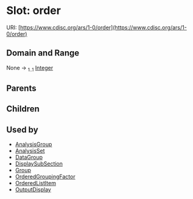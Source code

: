 
# Slot: order




URI: [https://www.cdisc.org/ars/1-0/order](https://www.cdisc.org/ars/1-0/order)


## Domain and Range

None &#8594;  <sub>1..1</sub> [Integer](types/Integer.md)

## Parents


## Children


## Used by

 * [AnalysisGroup](AnalysisGroup.md)
 * [AnalysisSet](AnalysisSet.md)
 * [DataGroup](DataGroup.md)
 * [DisplaySubSection](DisplaySubSection.md)
 * [Group](Group.md)
 * [OrderedGroupingFactor](OrderedGroupingFactor.md)
 * [OrderedListItem](OrderedListItem.md)
 * [OutputDisplay](OutputDisplay.md)
